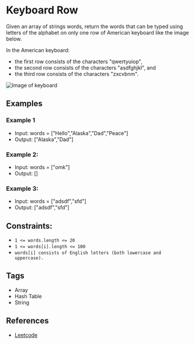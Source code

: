 # Keyboard Row

Given an array of strings words, return the words that can be typed using letters of the alphabet on only one row of American keyboard like the image below.

In the American keyboard:

- the first row consists of the characters "qwertyuiop",
- the second row consists of the characters "asdfghjkl", and
- the third row consists of the characters "zxcvbnm".

![Image of keyboard](https://assets.leetcode.com/uploads/2018/10/12/keyboard.png)

## Examples
### Example 1

- Input: words = ["Hello","Alaska","Dad","Peace"]
- Output: ["Alaska","Dad"]

### Example 2:

- Input: words = ["omk"]
- Output: []

### Example 3:

- Input: words = ["adsdf","sfd"]
- Output: ["adsdf","sfd"]

## Constraints:

- `1 <= words.length <= 20`
- `1 <= words[i].length <= 100`
- `words[i] consists of English letters (both lowercase and uppercase).`

## Tags
- Array
- Hash Table
- String

## References
- [Leetcode](https://leetcode.com/problems/keyboard-row/)
